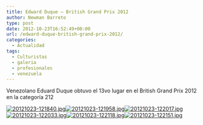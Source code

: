 ```yaml
---
title: Edward Duque – British Grand Prix 2012
author: Newman Barreto
type: post
date: 2012-10-23T16:52:49+00:00
url: /edward-duque-british-grand-prix-2012/
categories:
  - Actualidad
tags:
  - Culturistas
  - galeria
  - profesionales
  - venezuela
---
```

Venezolano Eduard Duque obtuvo el 13vo lugar en el British Grand Prix 2012 en la categoría 212

[<img class=" size-full alignleft" src="http://www.fisicones.com/wp-content/uploads/2012/10/20121023-121840.jpg" alt="20121023-121840.jpg" />][1][<img class=" size-full alignleft" src="http://www.fisicones.com/wp-content/uploads/2012/10/20121023-121958.jpg" alt="20121023-121958.jpg" />][2][<img class=" size-full alignleft" src="http://www.fisicones.com/wp-content/uploads/2012/10/20121023-122017.jpg" alt="20121023-122017.jpg" />][3][<img class=" size-full alignleft" src="http://www.fisicones.com/wp-content/uploads/2012/10/20121023-122033.jpg" alt="20121023-122033.jpg" />][4][<img class=" size-full alignleft" src="http://www.fisicones.com/wp-content/uploads/2012/10/20121023-122118.jpg" alt="20121023-122118.jpg" />][5][<img class=" size-full alignleft" src="http://www.fisicones.com/wp-content/uploads/2012/10/20121023-122151.jpg" alt="20121023-122151.jpg" />][6]

 [1]: http://www.fisicones.com/wp-content/uploads/2012/10/20121023-121840.jpg
 [2]: http://www.fisicones.com/wp-content/uploads/2012/10/20121023-121958.jpg
 [3]: http://www.fisicones.com/wp-content/uploads/2012/10/20121023-122017.jpg
 [4]: http://www.fisicones.com/wp-content/uploads/2012/10/20121023-122033.jpg
 [5]: http://www.fisicones.com/wp-content/uploads/2012/10/20121023-122118.jpg
 [6]: http://www.fisicones.com/wp-content/uploads/2012/10/20121023-122151.jpg